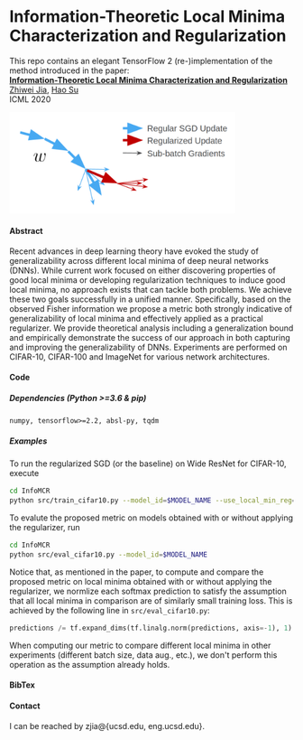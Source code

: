 # Information-Theoretic Local Minima Characterization and Regularization

This repo contains an elegant TensorFlow 2 (re-)implementation of the method introduced in the paper:  
[**Information-Theoretic Local Minima Characterization and Regularization**](https://arxiv.org/pdf/1911.08192.pdf)  
[Zhiwei Jia](https://zjia.eng.ucsd.edu), [Hao Su](https://cseweb.ucsd.edu/~haosu/)  
ICML 2020

<img src="algorithm_illustration.png"
     width=400px />


#### Abstract
Recent advances in deep learning theory have evoked the study of generalizability across different local minima of deep neural networks (DNNs). While current work focused on either discovering properties of good local minima or developing regularization techniques to induce good local minima, no approach exists that can tackle both problems. We achieve these two goals successfully in a unified manner. Specifically, based on the observed Fisher information we propose a metric both strongly indicative of generalizability of local minima and effectively applied as a practical regularizer. We provide theoretical analysis including a generalization bound and empirically demonstrate the success of our approach in both capturing and improving the generalizability of DNNs. Experiments are performed on CIFAR-10, CIFAR-100 and ImageNet for various network architectures.

#### Code
##### Dependencies (Python >=3.6 & pip)
```
numpy, tensorflow>=2.2, absl-py, tqdm
```
##### Examples
To run the regularized SGD (or the baseline) on Wide ResNet for CIFAR-10, execute
```bash
cd InfoMCR
python src/train_cifar10.py --model_id=$MODEL_NAME --use_local_min_reg=True
```
To evalute the proposed metric on models obtained with or without applying the regularizer, run
```bash
cd InfoMCR
python src/eval_cifar10.py --model_id=$MODEL_NAME
```
Notice that, as mentioned in the paper, to compute and compare the proposed metric on local minima obtained with or without applying the regularizer, we normlize each softmax prediction to satisfy the assumption that all local minima in comparison are of similarly small training loss. This is achieved by the following line in `src/eval_cifar10.py`:
```Python
predictions /= tf.expand_dims(tf.linalg.norm(predictions, axis=-1), 1) * scale
```
When computing our metric to compare different local minima in other experiments (different batch size, data aug., etc.), we don't perform this operation as the assumption already holds. 
#### BibTex

#### Contact
I can be reached by zjia@{ucsd.edu, eng.ucsd.edu}.

